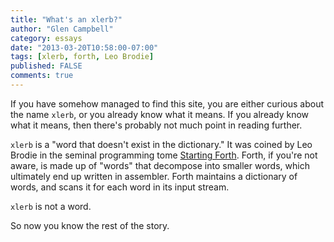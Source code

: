 ```yaml
---
title: "What's an xlerb?"
author: "Glen Campbell"
category: essays
date: "2013-03-20T10:58:00-07:00"
tags: [xlerb, forth, Leo Brodie]
published: FALSE
comments: true
---
```

If you have somehow managed to find this site, you are either curious
about the name `xlerb`, or you already know what it means. If you already
know what it means, then there's probably not much point in reading
further.

`xlerb` is a "word that doesn't exist in the dictionary." It was coined by
Leo Brodie in the seminal programming tome
[Starting Forth](http://www.forth.com/starting-forth/).
Forth, if you're not aware, is made up of "words" that decompose into
smaller words, which ultimately end up written in assembler.
Forth maintains a dictionary of words, and scans it for each word in
its input stream.

`xlerb` is not a word.

So now you know the rest of the story.
